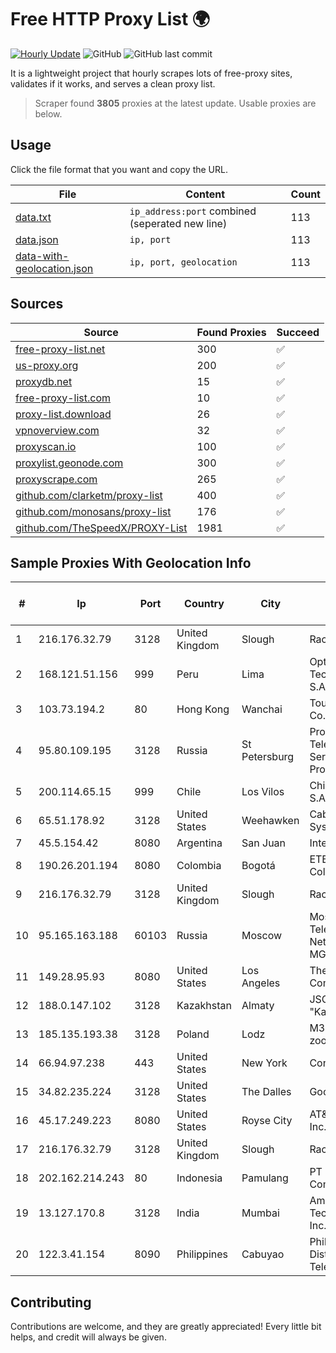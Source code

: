 
# Free HTTP Proxy List 🌍

[![Hourly Update](https://github.com/mertguvencli/http-proxy-list/actions/workflows/main.yml/badge.svg?branch=main)](https://github.com/mertguvencli/http-proxy-list/actions/workflows/main.yml)
![GitHub](https://img.shields.io/github/license/mertguvencli/http-proxy-list)
![GitHub last commit](https://img.shields.io/github/last-commit/mertguvencli/http-proxy-list)

It is a lightweight project that hourly scrapes lots of free-proxy sites, validates if it works, and serves a clean proxy list.


> Scraper found **3805** proxies at the latest update. Usable proxies are below.

## Usage

Click the file format that you want and copy the URL.


|File|Content|Count|
|----|-------|-----|
|[data.txt](https://raw.githubusercontent.com/mertguvencli/http-proxy-list/main/proxy-list/data.txt)|`ip_address:port` combined (seperated new line)|113|
|[data.json](https://raw.githubusercontent.com/mertguvencli/http-proxy-list/main/proxy-list/data.json)|`ip, port`|113|
|[data-with-geolocation.json](https://raw.githubusercontent.com/mertguvencli/http-proxy-list/main/proxy-list/data-with-geolocation.json)|`ip, port, geolocation`|113|

## Sources

|Source|Found Proxies|Succeed|
|------|-------------|-------|
|[free-proxy-list.net](https://free-proxy-list.net)|300|✅|
|[us-proxy.org](https://www.us-proxy.org)|200|✅|
|[proxydb.net](http://proxydb.net)|15|✅|
|[free-proxy-list.com](https://free-proxy-list.com/?page=&port=&type%5B%5D=http&type%5B%5D=https&up_time=0&search=Search)|10|✅|
|[proxy-list.download](https://www.proxy-list.download/HTTP)|26|✅|
|[vpnoverview.com](https://vpnoverview.com/privacy/anonymous-browsing/free-proxy-servers)|32|✅|
|[proxyscan.io](https://www.proxyscan.io)|100|✅|
|[proxylist.geonode.com](https://proxylist.geonode.com/api/proxy-list?limit=300&page=1&sort_by=lastChecked&sort_type=desc&protocols=http,https)|300|✅|
|[proxyscrape.com](https://api.proxyscrape.com/v2/?request=displayproxies&protocol=http&timeout=10000&country=all&ssl=all&anonymity=all)|265|✅|
|[github.com/clarketm/proxy-list](https://raw.githubusercontent.com/clarketm/proxy-list/master/proxy-list-raw.txt)|400|✅|
|[github.com/monosans/proxy-list](https://raw.githubusercontent.com/monosans/proxy-list/main/proxies/http.txt)|176|✅|
|[github.com/TheSpeedX/PROXY-List](https://raw.githubusercontent.com/TheSpeedX/PROXY-List/master/http.txt)|1981|✅|


## Sample Proxies With Geolocation Info

|#|Ip|Port|Country|City|Internet Service Provider|
|-|--|----|-------|----|-------------------------|
|1|216.176.32.79|3128|United Kingdom|Slough|Rackdog, LLC|
|2|168.121.51.156|999|Peru|Lima|Optical Technologies S.A.C.|
|3|103.73.194.2|80|Hong Kong|Wanchai|TouchPal HK Co., Limited|
|4|95.80.109.195|3128|Russia|St Petersburg|Prostor Telecom Service Provider|
|5|200.114.65.15|999|Chile|Los Vilos|Chile TV Cable S.A.|
|6|65.51.178.92|3128|United States|Weehawken|Cablevision Systems Corp.|
|7|45.5.154.42|8080|Argentina|San Juan|Intersat S.A|
|8|190.26.201.194|8080|Colombia|Bogotá|ETB - Colombia|
|9|216.176.32.79|3128|United Kingdom|Slough|Rackdog, LLC|
|10|95.165.163.188|60103|Russia|Moscow|Moscow Local Telephone Network (OAO MGTS)|
|11|149.28.95.93|8080|United States|Los Angeles|The Constant Company|
|12|188.0.147.102|3128|Kazakhstan|Almaty|JSC "KazTransCom"|
|13|185.135.193.38|3128|Poland|Lodz|M3.NET Sp. zoo Sp. K.|
|14|66.94.97.238|443|United States|New York|Contabo Inc.|
|15|34.82.235.224|3128|United States|The Dalles|Google LLC|
|16|45.17.249.223|8080|United States|Royse City|AT&T Services, Inc.|
|17|216.176.32.79|3128|United Kingdom|Slough|Rackdog, LLC|
|18|202.162.214.243|80|Indonesia|Pamulang|PT Indonesia Comnets Plus|
|19|13.127.170.8|3128|India|Mumbai|Amazon Technologies Inc.|
|20|122.3.41.154|8090|Philippines|Cabuyao|Philippine Long Distance Telephone Co.|



## Contributing

Contributions are welcome, and they are greatly appreciated! Every
little bit helps, and credit will always be given.

